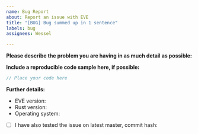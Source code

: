 ```yaml
---
name: Bug Report
about: Report an issue with EVE
title: "[BUG] Bug summed up in 1 sentence"
labels: bug
assignees: Wessel

---
```


**Please describe the problem you are having in as much detail as possible:**


**Include a reproducible code sample here, if possible:**
```js
// Place your code here
```

**Further details:**
- EVE version:
- Rust version:
- Operating system:

<!--
If this applies to you, please check the respective checkbox: [ ] becomes [x].
-->

- [ ] I have also tested the issue on latest master, commit hash:
